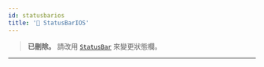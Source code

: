```yaml
---
id: statusbarios
title: '🚧 StatusBarIOS'
---
```


> **已刪除。** 請改用 [`StatusBar`](statusbar.md) 來變更狀態欄。

---